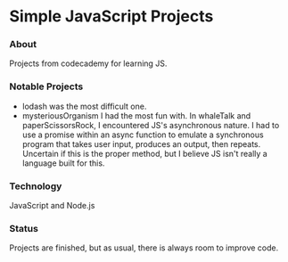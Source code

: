 # Simple JavaScript Projects
### About
Projects from codecademy for learning JS.
### Notable Projects
* lodash was the most difficult one.
* mysteriousOrganism I had the most fun with.
In whaleTalk and paperScissorsRock, I encountered JS's asynchronous nature.
I had to use a promise within an async function to emulate a synchronous program 
that takes user input, produces an output, then repeats. Uncertain if this is 
the proper method, but I believe JS isn't really a language built for this.
### Technology
JavaScript and Node.js
### Status
Projects are finished, but as usual, there is always room to improve code.
